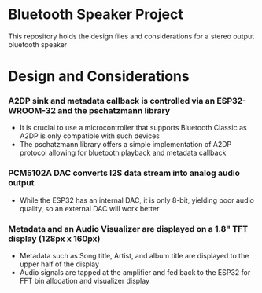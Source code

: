 # Bluetooth Speaker Project
This repository holds the design files and considerations for a stereo output bluetooth speaker
# Design and Considerations
### A2DP sink and metadata callback is controlled via an ESP32-WROOM-32 and the pschatzmann library
- It is crucial to use a microcontroller that supports Bluetooth Classic as A2DP is only compatible with such devices
- The pschatzmann library offers a simple implementation of A2DP protocol allowing for bluetooth playback and metadata callback
### PCM5102A DAC converts I2S data stream into analog audio output
- While the ESP32 has an internal DAC, it is only 8-bit, yielding poor audio quality, so an external DAC will work better
### Metadata and an Audio Visualizer are displayed on a 1.8" TFT display (128px x 160px)
- Metadata such as Song title, Artist, and album title are displayed to the upper half of the display
- Audio signals are tapped at the amplifier and fed back to the ESP32 for FFT bin allocation and visualizer display
